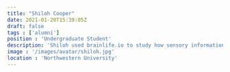 ```yaml
---
title: "Shiloh Cooper"
date: 2021-01-20T15:39:05Z
draft: false
tags : ['alumni']
position : 'Undergraduate Student'
description: 'Shiloh used brainlife.io to study how sensory information is encoded and transformed in neural circuits, and how it is used for decision making. After working with the brainlife.io team, Shiloh became a Graduate Student in the Northwestern University Interdepartmental Neuroscience Program.'
image : '/images/avatar/shiloh.jpg'
location : 'Northwestern University'
---
```


